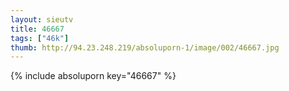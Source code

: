 ```yaml
--- 
layout: sieutv
title: 46667
tags: ["46k"]
thumb: http://94.23.248.219/absoluporn-1/image/002/46667.jpg
---
```

{% include absoluporn key="46667" %} 

